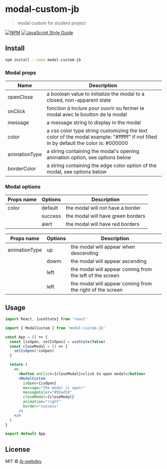 # modal-custom-jb

> modal custom for student project

[![NPM](https://img.shields.io/npm/v/modal-custom-jb.svg)](https://www.npmjs.com/package/modal-custom-jb) [![JavaScript Style Guide](https://img.shields.io/badge/code_style-standard-brightgreen.svg)](https://standardjs.com)

## Install

```bash
npm install --save modal-custom-jb
```

### Modal props

| Name          | Description                                                                   |
| ------------  | ------------------------------------------------------------------------------|
| openClose     | a boolean value to initialize the modal to a closed, non-apparent state       |
| onClick       | fonction à inclure  pour ouvrir ou fermer le modal avec le boutton de la modal|
| message       | a message string to display in the modal                                      |
| color         | a css color type string customizing the text color of the modal example: "#ffffff" if not filled in by default the color is: #000000                     |
| animationType | a string containing the modal's opening animation option, see options below     |
| borderColor   | a string containing the edge color option of the modal, see options below       |

### Modal options

| Props name    | Options     | Description                       |
| ------------  | ------------|-----------------------------------|
| color         | default     | the modal will not have a border  |
|               | success     | the modal will have green borders |
|               | alert       | the modal will have red borders   |


| Props name    | Options     | Description                                               |
| ------------  | ------------|-----------------------------------------------------------|
| animationType | up          | the modal will appear when descending                     |
|               | dowm        | the modal will appear ascending                           |
|               | left        | the modal will appear coming from the left of the screen  |
|               | left        | the modal will appear coming from the right of the screen |


## Usage

```jsx
import React, {useState} from 'react'

import { ModalCustom } from 'modal-custom-jb'

const App = () => {
  const [isOpen, setIsOpen] = useState(false)
  const closeModal = () => {
    setIsOpen(!isOpen)
  }

  return (
    <>
      <button onClick={closeModal}>click to open modal</button>
      <ModalCustom 
        isOpen={isOpen} 
        message="The modal is open!" 
        messageColor="#93ad18" 
        closeModal={closeModal} 
        animation="right" 
        border="success" 
      />
    </>
  )
}

export default App
```

## License

MIT © [jb-webdev](https://github.com/jb-webdev)

